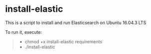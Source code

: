 # install-elastic
This is a script to install and run Elasticsearch on Ubuntu 16.04.3 LTS

To run it, execute:<br>
> - chmod +x install-elastic requirements<br>
> - ./install-elastic
